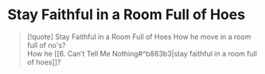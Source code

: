 # Stay Faithful in a Room Full of Hoes

> [!quote] Stay Faithful in a Room Full of Hoes
How he move in a room full of no's?  
How he [[6. Can’t Tell Me Nothing#^b883b3|stay faithful in a room full of hoes]]?  
